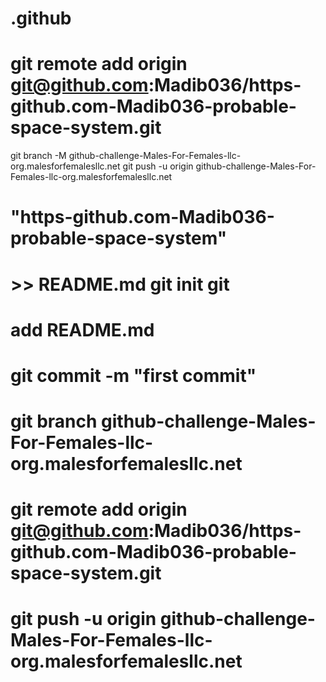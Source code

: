 # .github
# git remote add origin git@github.com:Madib036/https-github.com-Madib036-probable-space-system.git
git branch -M github-challenge-Males-For-Females-llc-org.malesforfemalesllc.net
git push -u origin github-challenge-Males-For-Females-llc-org.malesforfemalesllc.net
# "https-github.com-Madib036-probable-space-system"
# >> README.md git init git 
# add README.md
# git commit -m "first commit"
# git branch github-challenge-Males-For-Females-llc-org.malesforfemalesllc.net
# git remote add origin git@github.com:Madib036/https-github.com-Madib036-probable-space-system.git
# git push -u origin github-challenge-Males-For-Females-llc-org.malesforfemalesllc.net
